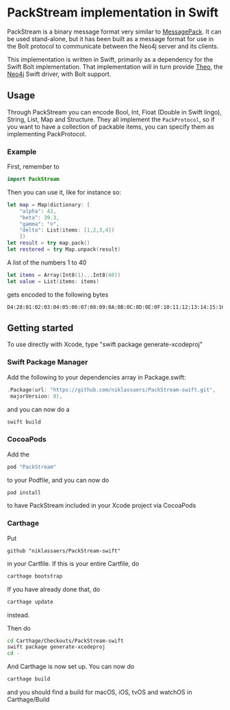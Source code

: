 # PackStream implementation in Swift

PackStream is a binary message format very similar to [MessagePack](http://msgpack.org). It can be used stand-alone, but it has been built as a message format for use in the Bolt protocol to communicate between the Neo4j server and its clients.

This implementation is written in Swift, primarily as a dependency for the Swift Bolt implementation. That implementation will in turn provide [Theo](https://github.com/graphstory/neo4j-ios), the [Neo4j](https://neo4j.com) Swift driver, with Bolt support.

## Usage
Through PackStream you can encode Bool, Int, Float (Double in Swift lingo), String, List, Map and Structure. They all implement the `PackProtocol`, so if you want to have a collection of packable items, you can specify them as implementing PackProtocol. 

### Example
First, remember to
```swift
import PackStream
```

Then you can use it, like for instance so:

```swift
let map = Map(dictionary: [
    "alpha": 42,
    "beta": 39.3,
    "gamma": "☺",
    "delta": List(items: [1,2,3,4])
    ])
let result = try map.pack()
let restored = try Map.unpack(result)
```

A list of the numbers 1 to 40
```swift
let items = Array(Int8(1)...Int8(40))
let value = List(items: items)
```
gets encoded to the following bytes
```
D4:28:01:02:03:04:05:06:07:08:09:0A:0B:0C:0D:0E:0F:10:11:12:13:14:15:16:17:18:19:1A:1B:1C:1D:1E:1F:20:22:23:24:25:26:27:28
```

## Getting started

To use directly with Xcode, type "swift package generate-xcodeproj"


### Swift Package Manager
Add the following to your dependencies array in Package.swift:
```swift
.Package(url: "https://github.com/niklassaers/PackStream-swift.git",
 majorVersion: 0),
```
and you can now do a
```bash
swift build
```

### CocoaPods
Add the 
```ruby
pod "PackStream"
```
to your Podfile, and you can now do
```bash
pod install
```
to have PackStream included in your Xcode project via CocoaPods

### Carthage
Put 
```ogdl
github "niklassaers/PackStream-swift"
```
in your Cartfile. If this is your entire Cartfile, do
```bash
carthage bootstrap
```
If you have already done that, do
```bash
carthage update
```
instead.

Then do 
```bash
cd Carthage/Checkouts/PackStream-swift
swift package generate-xcodeproj
cd -
```

And Carthage is now set up. You can now do
```bash
carthage build
```
and you should find a build for macOS, iOS, tvOS and watchOS in Carthage/Build